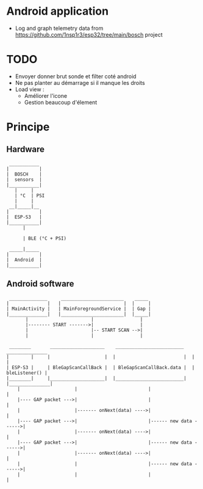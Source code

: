 # Android application
- Log and graph telemetry data from https://github.com/1nsp1r3/esp32/tree/main/bosch project

# TODO
- Envoyer donner brut sonde et filter coté android
- Ne pas planter au démarrage si il manque les droits
- Load view :
  - Améliorer l'icone
  - Gestion beaucoup d'élement

# Principe
## Hardware
```
 ___________
|           |
|  BOSCH    |
|  sensors  |
|___________|
   |     |
   | °C  | PSI
   |     |
 __|_____|__
|           |
|  ESP-S3   |
|___________|
      |

      | BLE (°C + PSI)

 _____|_____
|           |
|  Android  |
|___________|
```

## Android software
```
 ______________     _______________________    _____ 
|              |   |                       |  |     |
| MainActivity |   | MainForegroundService |  | Gap |
|______________|   |_______________________|  |_____|
       |                       |                 |
       |-------- START ------->|                 |
       |                       |-- START SCAN -->|
       |                       |                 |
```

```
 ________       ____________________    _________________________    _______________ 
|        |     |                    |  |                         |  |               |
| ESP-S3 |     | BleGapScanCallBack |  | BleGapScanCallBack.data |  | bleListener() |
|________|     |____________________|  |_________________________|  |_______________|
    |                    |                          |                       |
    |---- GAP packet --->|                          |                       |
    |                    |------- onNext(data) ---->|                       |
    |---- GAP packet --->|                          |------ new data ------>|
    |                    |------- onNext(data) ---->|                       |
    |---- GAP packet --->|                          |------ new data ------>|
    |                    |------- onNext(data) ---->|                       |
    |                    |                          |------ new data ------>|
    |                    |                          |                       |
```
